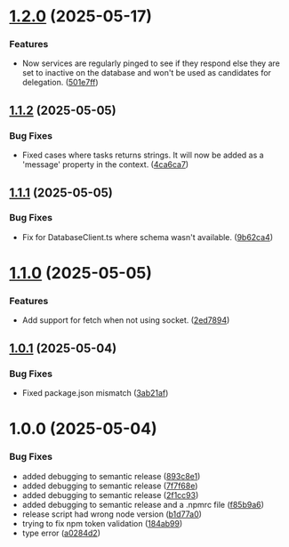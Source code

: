 # [1.2.0](https://github.com/emomilol/processing-graph/compare/v1.1.2...v1.2.0) (2025-05-17)


### Features

* Now services are regularly pinged to see if they respond else they are set to inactive on the database and won't be used as candidates for delegation. ([501e7ff](https://github.com/emomilol/processing-graph/commit/501e7fff05d8fc7ad8d5c9cb97974f87060cdbbe))

## [1.1.2](https://github.com/emomilol/processing-graph/compare/v1.1.1...v1.1.2) (2025-05-05)


### Bug Fixes

* Fixed cases where tasks returns strings. It will now be added as a 'message' property in the context. ([4ca6ca7](https://github.com/emomilol/processing-graph/commit/4ca6ca7d57bde97af2487d73539f747bc28b9186))

## [1.1.1](https://github.com/emomilol/processing-graph/compare/v1.1.0...v1.1.1) (2025-05-05)


### Bug Fixes

* Fix for DatabaseClient.ts where schema wasn't available. ([9b62ca4](https://github.com/emomilol/processing-graph/commit/9b62ca4a4d78c544dfe22727bda33edfe1cd25fa))

# [1.1.0](https://github.com/emomilol/processing-graph/compare/v1.0.1...v1.1.0) (2025-05-05)


### Features

* Add support for fetch when not using socket. ([2ed7894](https://github.com/emomilol/processing-graph/commit/2ed789450227856b6aa7ace1ea8263795ed8b712))

## [1.0.1](https://github.com/emomilol/processing-graph/compare/v1.0.0...v1.0.1) (2025-05-04)


### Bug Fixes

* Fixed package.json mismatch ([3ab21af](https://github.com/emomilol/processing-graph/commit/3ab21af5ffea80e2e85b20508d60aa18789e6472))

# 1.0.0 (2025-05-04)


### Bug Fixes

* added debugging to semantic release ([893c8e1](https://github.com/emomilol/processing-graph/commit/893c8e1af1d5c3c35ac687713c03d5ea0e2ace89))
* added debugging to semantic release ([7f7f68e](https://github.com/emomilol/processing-graph/commit/7f7f68e7e163bcd61558a7710c0eed9dad0ff5b4))
* added debugging to semantic release ([2f1cc93](https://github.com/emomilol/processing-graph/commit/2f1cc93dbdab3df2026cd25d5bd118ecfaaeb4bb))
* added debugging to semantic release and a .npmrc file ([f85b9a6](https://github.com/emomilol/processing-graph/commit/f85b9a6597de405b977fe4fbc6a6f4f182d75c75))
* release script had wrong node version ([b1d77a0](https://github.com/emomilol/processing-graph/commit/b1d77a0df5629320ed8edba220ebe52ef171a423))
* trying to fix npm token validation ([184ab99](https://github.com/emomilol/processing-graph/commit/184ab995711f6daba2e5dcd899f6f844d2cab02d))
* type error ([a0284d2](https://github.com/emomilol/processing-graph/commit/a0284d20e5500006d451f2ecb499aa7afacf36cc))
